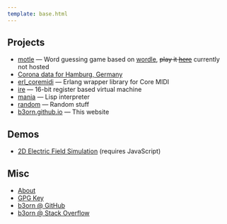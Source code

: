 ```yaml
---
template: base.html
---
```


## Projects
- [motle](https://github.com/b3orn/motle) &mdash; Word guessing game based on [wordle](https://www.powerlanguage.co.uk/wordle), ~~play it [here](https://motle.fac3.org)~~ currently not hosted
- [Corona data for Hamburg, Germany](https://github.com/b3orn/corona-hamburg/blob/master/corona-hamburg.ipynb)
- [erl_coremidi](https://github.com/b3orn/erl_coremidi) &mdash; Erlang wrapper library for Core MIDI
- [ire](https://github.com/b3orn/ire) &mdash; 16-bit register based virtual machine
- [mania](https://github.com/b3orn/mania) &mdash; Lisp interpreter
- [random](https://github.com/b3orn/random) &mdash; Random stuff
- [b3orn.github.io](https://github.com/b3orn/b3orn.github.io) &mdash; This website

## Demos
- [2D Electric Field Simulation](./efield) (requires JavaScript)

## Misc
- [About](./about)
- [GPG Key](./3e7179a4.txt)
- [b3orn @ GitHub](https://github.com/b3orn)
- [b3orn @ Stack Overflow](https://stackoverflow.com/users/1812029/b3orn)
